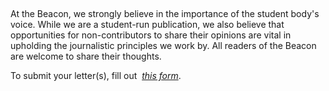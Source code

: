&nbsp;&nbsp;&nbsp;&nbsp;&nbsp;&nbsp;&nbsp;&nbsp;&nbsp;&nbsp;&nbsp;&nbsp;&nbsp;&nbsp;&nbsp;&nbsp;&nbsp;&nbsp;&nbsp;&nbsp;&nbsp;&nbsp;&nbsp;

At the Beacon, we strongly believe in the importance of the student body's voice.
While we are a student-run publication, we also believe that opportunities for
non-contributors to share their opinions are vital in upholding the journalistic
principles we work by. All readers of the Beacon are welcome to share their thoughts.

To submit your letter(s), fill out&nbsp;
[_this form_](https://docs.google.com/forms/d/e/1FAIpQLScQagiEv_hwucJUjdt7nWGt1hwFD3FeouPPrjdwsLJmKXkDww/viewform).
